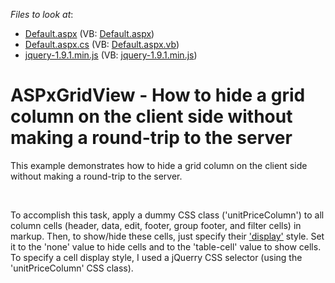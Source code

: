 <!-- default file list -->
*Files to look at*:

* [Default.aspx](./CS/WebSite/Default.aspx) (VB: [Default.aspx](./VB/WebSite/Default.aspx))
* [Default.aspx.cs](./CS/WebSite/Default.aspx.cs) (VB: [Default.aspx.vb](./VB/WebSite/Default.aspx.vb))
* [jquery-1.9.1.min.js](./CS/WebSite/jquery-1.9.1.min.js) (VB: [jquery-1.9.1.min.js](./VB/WebSite/jquery-1.9.1.min.js))
<!-- default file list end -->
# ASPxGridView - How to hide a grid column on the client side without making a round-trip to the server


<p>This example demonstrates how to hide a grid column on the client side without making a round-trip to the server.</p><br />
<p>To accomplish this task, apply a dummy CSS class ('unitPriceColumn') to all column cells (header, data, edit, footer, group footer, and filter cells) in markup. Then, to show/hide these cells, just specify their <a href="http://www.w3schools.com/cssref/pr_class_display.asp"><u>'display'</u></a> style. Set it to the 'none' value to hide cells and to the 'table-cell' value to show cells. To specify a cell display style, I used a jQuerry CSS selector (using the 'unitPriceColumn' CSS class).</p>

<br/>


